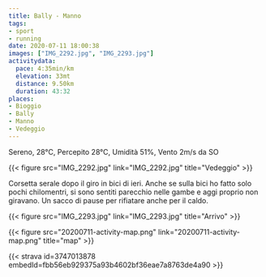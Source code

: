 ```yaml
---
title: Bally - Manno 
tags:
- sport
- running
date: 2020-07-11 18:00:38
images: ["IMG_2292.jpg", "IMG_2293.jpg"]
activitydata:
  pace: 4:35min/km
  elevation: 33mt
  distance: 9.50km
  duration: 43:32
places:
- Bioggio
- Bally
- Manno
- Vedeggio
---
```


Sereno, 28°C, Percepito 28°C, Umidità 51%, Vento 2m/s da SO

{{< figure src="IMG_2292.jpg" link="IMG_2292.jpg" title="Vedeggio" >}}

Corsetta serale dopo il giro in bici di ieri. Anche se sulla bici ho fatto solo pochi chilomentri, si sono sentiti parecchio nelle gambe e aggi proprio non giravano. Un sacco di pause per rifiatare anche per il caldo.


{{< figure src="IMG_2293.jpg" link="IMG_2293.jpg" title="Arrivo" >}}

{{< figure src="20200711-activity-map.png" link="20200711-activity-map.png" title="map" >}}


{{< strava id=3747013878 embedId=fbb56eb929375a93b4602bf36eae7a8763de4a90 >}}
